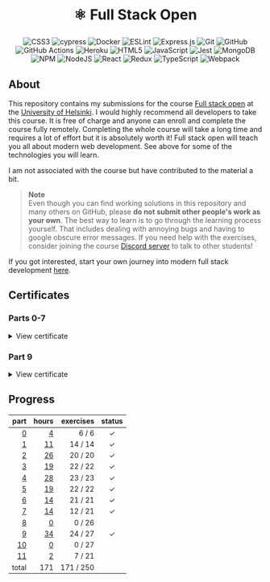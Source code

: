 <h1 align="center">
  
⚛️ Full Stack Open

</h1>

<div align="center">

![CSS3](https://img.shields.io/badge/css3-%231572B6.svg?style=for-the-badge&logo=css3&logoColor=white)
![cypress](https://img.shields.io/badge/-cypress-%23E5E5E5?style=for-the-badge&logo=cypress&logoColor=058a5e)
![Docker](https://img.shields.io/badge/docker-%230db7ed.svg?style=for-the-badge&logo=docker&logoColor=white)
![ESLint](https://img.shields.io/badge/ESLint-4B3263?style=for-the-badge&logo=eslint&logoColor=white)
![Express.js](https://img.shields.io/badge/express.js-%23404d59.svg?style=for-the-badge&logo=express&logoColor=%2361DAFB)
![Git](https://img.shields.io/badge/git-%23F05033.svg?style=for-the-badge&logo=git&logoColor=white)
![GitHub](https://img.shields.io/badge/github-%23121011.svg?style=for-the-badge&logo=github&logoColor=white)
![GitHub Actions](https://img.shields.io/badge/github%20actions-%232671E5.svg?style=for-the-badge&logo=githubactions&logoColor=white)
![Heroku](https://img.shields.io/badge/heroku-%23430098.svg?style=for-the-badge&logo=heroku&logoColor=white)
![HTML5](https://img.shields.io/badge/html5-%23E34F26.svg?style=for-the-badge&logo=html5&logoColor=white)
![JavaScript](https://img.shields.io/badge/javascript-%23323330.svg?style=for-the-badge&logo=javascript&logoColor=%23F7DF1E)
![Jest](https://img.shields.io/badge/-jest-%23C21325?style=for-the-badge&logo=jest&logoColor=white)
![MongoDB](https://img.shields.io/badge/MongoDB-%234ea94b.svg?style=for-the-badge&logo=mongodb&logoColor=white)
![NPM](https://img.shields.io/badge/NPM-%23CB3837.svg?style=for-the-badge&logo=npm&logoColor=white)
![NodeJS](https://img.shields.io/badge/node.js-6DA55F?style=for-the-badge&logo=node.js&logoColor=white)
![React](https://img.shields.io/badge/react-%2320232a.svg?style=for-the-badge&logo=react&logoColor=%2361DAFB)
![Redux](https://img.shields.io/badge/redux-%23593d88.svg?style=for-the-badge&logo=redux&logoColor=white)
![TypeScript](https://img.shields.io/badge/typescript-%23007ACC.svg?style=for-the-badge&logo=typescript&logoColor=white)
![Webpack](https://img.shields.io/badge/webpack-%238DD6F9.svg?style=for-the-badge&logo=webpack&logoColor=black)

</div>

## About

This repository contains my submissions for the course [Full stack open](https://fullstackopen.com/en) at the [University of Helsinki](https://www.helsinki.fi/en). I would highly recommend all developers to take this course. It is free of charge and anyone can enroll and complete the course fully remotely. Completing the whole course will take a long time and requires a lot of effort but it is absolutely worth it! Full stack open will teach you all about modern web development. See above for some of the technologies you will learn.

I am not associated with the course but have contributed to the material a bit.

> **Note**  
> Even though you can find working solutions in this repository and many others on GitHub, please **do not submit other people's work as your own**. The best way to learn is to go through the learning process yourself. That includes dealing with annoying bugs and having to google obscure error messages. If you need help with the exercises, consider joining the course [Discord server](https://study.cs.helsinki.fi/discord/join/fullstack) to talk to other students!

If you got interested, start your own journey into modern full stack development [here](https://fullstackopen.com/en).

## Certificates

### Parts 0-7

<details>
  <summary>View certificate</summary>
  <a href="https://studies.cs.helsinki.fi/stats/api/certificate/fullstackopen/en/564f7650e5ad1c5e13296980fd45305d">
    <img
      alt="Certificate"
      title="Certificate"
      src="documentation/certificate-fullstack.png"
    />
  </a>
</details>

### Part 9

<details>
  <summary>View certificate</summary>
  <a href="https://studies.cs.helsinki.fi/stats/api/certificate/fs-typescript/en/cc8f454c092b2bd1ce6903c160a34175">
    <img
      alt="Certificate"
      title="Certificate"
      src="documentation/certificate-typescript.png"
    />
  </a>
</details>

## Progress

|                   part |                                hours | exercises | status |
| ---------------------: | -----------------------------------: | --------: | :----: |
|  [0](exercises/part00) |   [4](documentation/hours.md#part-0) |   6 /   6 |      ✓ |
|  [1](exercises/part01) |  [11](documentation/hours.md#part-1) |  14 /  14 |      ✓ |
|  [2](exercises/part02) |  [26](documentation/hours.md#part-2) |  20 /  20 |      ✓ |
|  [3](exercises/part03) |  [19](documentation/hours.md#part-3) |  22 /  22 |      ✓ |
|  [4](exercises/part04) |  [28](documentation/hours.md#part-4) |  23 /  23 |      ✓ |
|  [5](exercises/part05) |  [19](documentation/hours.md#part-5) |  22 /  22 |      ✓ |
|  [6](exercises/part06) |  [14](documentation/hours.md#part-6) |  21 /  21 |      ✓ |
|  [7](exercises/part07) |  [14](documentation/hours.md#part-7) |  12 /  21 |      ✓ |
|  [8](exercises/part08) |   [0](documentation/hours.md#part-8) |   0 /  26 |        |
|  [9](exercises/part09) |  [34](documentation/hours.md#part-9) |  24 /  27 |      ✓ |
| [10](exercises/part10) |  [0](documentation/hours.md#part-10) |   0 /  27 |        |
| [11](exercises/part11) |  [2](documentation/hours.md#part-11) |   7 /  21 |        |
|                  total |                                  171 | 171 / 250 |        |
